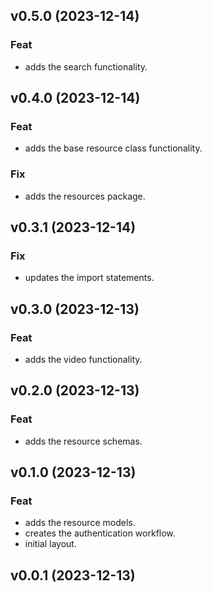 ## v0.5.0 (2023-12-14)

### Feat

- adds the search functionality.

## v0.4.0 (2023-12-14)

### Feat

- adds the base resource class functionality.

### Fix

- adds the resources package.

## v0.3.1 (2023-12-14)

### Fix

- updates the import statements.

## v0.3.0 (2023-12-13)

### Feat

- adds the video functionality.

## v0.2.0 (2023-12-13)

### Feat

- adds the resource schemas.

## v0.1.0 (2023-12-13)

### Feat

- adds the resource models.
- creates the authentication workflow.
- initial layout.

## v0.0.1 (2023-12-13)
